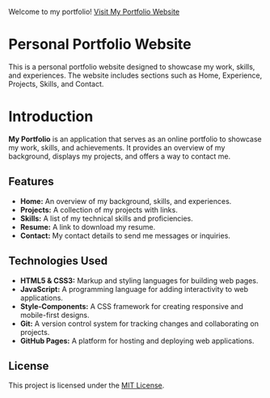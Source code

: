 Welcome to my portfolio! [Visit My Portfolio Website](https://prarthana1998.github.io/Portfolio_website/)


# Personal Portfolio Website

This is a personal portfolio website designed to showcase my work, skills, and experiences. The website includes sections such as Home, Experience, Projects, Skills, and Contact.

# Introduction

**My Portfolio** is an application that serves as an online portfolio to showcase my work, skills, and achievements. It provides an overview of my background, displays my projects, and offers a way to contact me.

## Features

- **Home:** An overview of my background, skills, and experiences.
- **Projects:** A collection of my projects with links.
- **Skills:** A list of my technical skills and proficiencies.
- **Resume:** A link to download my resume.
- **Contact:** My contact details to send me messages or inquiries.

## Technologies Used

- **HTML5 & CSS3:** Markup and styling languages for building web pages.
- **JavaScript:** A programming language for adding interactivity to web applications.
- **Style-Components:** A CSS framework for creating responsive and mobile-first designs.
- **Git:** A version control system for tracking changes and collaborating on projects.
- **GitHub Pages:** A platform for hosting and deploying web applications.

## License

This project is licensed under the [MIT License](https://opensource.org/licenses/MIT).
